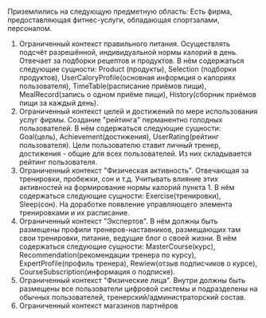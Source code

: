 Приземлились на следующую предметную область:
Есть фирма, предоставляющая фитнес-услуги, обладающая спортзалами, персоналом.
1. Ограниченный контекст правильного питания. Осуществлять подсчёт разрешённой, индивидуальной нормы калорий в день. Отвечает за подборки рецептов и продуктов.
В нём содержаться следующие сущности:
Product (продукты), Selection (подборки продуктов), UserCaloryProfile(основная информция о калориях пользователя), TimeTable(расписание приёмов пищи), MealRecord(запись о одном приёме пищи), History(сборник приёмов пищи за каждый день).
2. Ограниченный контекст целей и достижений по мере использования услуг фирмы. Создание "рейтинга" перманентно голодных пользователей.
В нём содержаться следующие сущности:
Goal(цель), Achievement(достижения), UserRating(рейтинг пользователя).
Цели пользователю ставит личный тренер, достижения - общие для всех пользователей. Из них складывается рейтинг пользователя.
3. Ограниченный контекст "Физическая активность". Отвечающая за тренировки, пробежки, сон и т.д. Учитывать влияние этих активностей на формирование нормы калорий пункта 1.
В нём содержаться следующие сущности:
Exercise(тренировки), Sleep(сон).
На доработке появление управляющего элемента тренировками и их расписание.
4. Ограниченный контекст "Экспертов". В нём должны быть размещены профили тренеров-наставников, размещающих там свои тренировки, питание, ведущие блог о своей жизни.
В нём содержаться следующие сущности:
MasterCourse(курс), Recommendation(рекомендации тренера по курсу), ExpertProfile(профиль тренера), Rewiew(отзыв подписчиков о курсе), CourseSubscription(информация о подписке).
5. Ограниченный контекст "Физические лица". Внутри должны быть размещены все пользователи цифровой системы и подразделены на обычных пользователей, тренерский/администраторский состав.
6. Ограниченный контекст магазинов партнёров
